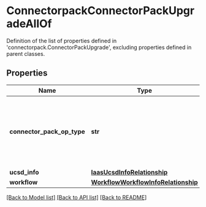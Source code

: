# ConnectorpackConnectorPackUpgradeAllOf

Definition of the list of properties defined in 'connectorpack.ConnectorPackUpgrade', excluding properties defined in parent classes.
## Properties
Name | Type | Description | Notes
------------ | ------------- | ------------- | -------------
**connector_pack_op_type** | **str** | The type of operation to be performed on UCS Director. | [optional]  if omitted the server will use the default value of "Install"
**ucsd_info** | [**IaasUcsdInfoRelationship**](IaasUcsdInfoRelationship.md) |  | [optional] 
**workflow** | [**WorkflowWorkflowInfoRelationship**](WorkflowWorkflowInfoRelationship.md) |  | [optional] 

[[Back to Model list]](../README.md#documentation-for-models) [[Back to API list]](../README.md#documentation-for-api-endpoints) [[Back to README]](../README.md)


